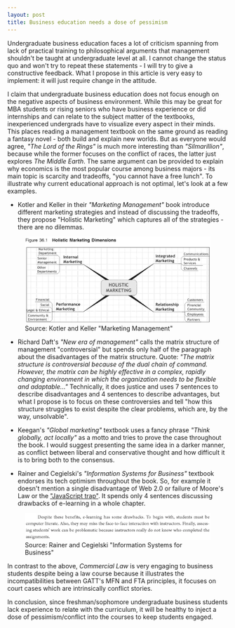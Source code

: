 ```yaml
---
layout: post
title: Business education needs a dose of pessimism
---
```


Undergraduate business education faces a lot of criticism spanning from lack of practical training to philosophical arguments that management shouldn't be taught at undergraduate level at all. I cannot change the status quo and won't try to repeat these statements - I will try to give a constructive feedback. What I propose in this article is very easy to implement: it will just require change in the attitude.  

I claim that undergraduate business education does not focus enough on the negative aspects of business environment. While this may be great for MBA students or rising seniors who have business experience or did internships and can relate to the subject matter of the textbooks, inexperienced undergrads have to visualize every aspect in their minds. This places reading a management textbook on the same ground as reading a fantasy novel - both build and explain new worlds. But as everyone would agree, _"The Lord of the Rings"_ is much more interesting than _"Silmarillion"_, because while the former focuses on the conflict of races, the latter just explores _The Middle Earth_. The same argument can be provided to explain why economics is the most popular course among business majors - its main topic is scarcity and tradeoffs, "you cannot have a free lunch". To illustrate why current educational approach is not optimal, let's look at a few examples.   

* Kotler and Keller in their _"Marketing Management"_ book introduce different marketing strategies and instead of discussing the tradeoffs, they propose "Holistic Marketing" which captures all of the strategies - there are no dilemmas. 

<figure class="blog">
	<img src="/assets/img/holistic.png" alt="Holistic Marketing">
	<figcaption>Source: Kotler and Keller "Marketing Management"</figcaption>
</figure>

* Richard Daft's _"New era of management"_ calls the matrix structure of management "controversial" but spends only half of the paragraph about the disadvantages of the matrix structure. Quote: _"The matrix structure is controversial because of the dual chain of command. However, the matrix can be highly effective in a complex, rapidly changing environment in which the organization needs to be flexible and adaptable..."_ Technically, it does justice and uses 7 sentences to describe disadvantages and 4 sentences to describe advantages, but what I propose is to focus on these controversies and tell "how this structure struggles to exist despite the clear problems, which are, by the way, unsolvable".  

* Keegan's _"Global marketing"_ textbook uses a fancy phrase _"Think globally, act locally"_ as a motto and tries to prove the case throughout the book. I would suggest presenting the same idea in a darker manner, as conflict between liberal and conservative thought and how difficult it is to bring both to the consensus.  

* Rainer and Cegielski's _"Information Systems for Business"_ textbook endorses its tech optimism throughout the book. So, for example it doesn't mention a single disadvantage of Web 2.0 or failure of Moore's Law or the ["JavaScript trap"](https://www.gnu.org/philosophy/javascript-trap.html). It spends only 4 sentences discussing drawbacks of e-learning in a whole chapter.  

<figure class="blog">
	<img src="/assets/img/elearn.png" alt="Drawbacks of E-learning">
	<figcaption>Source: Rainer and Cegielski "Information Systems for Business"</figcaption>
</figure>

In contrast to the above, _Commercial Law_ is very engaging to business students despite being a law course because it illustrates the incompatibilities between GATT's MFN and FTA principles, it focuses on court cases which are intrinsically conflict stories.  

In conclusion, since freshman/sophomore undergraduate business students lack experience to relate with the curriculum, it will be healthy to inject a dose of pessimism/conflict into the courses to keep students engaged. 
